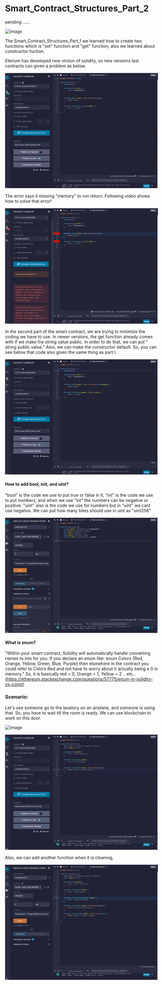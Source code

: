 # Smart_Contract_Structures_Part_2

pending ......

![image](https://user-images.githubusercontent.com/71329902/115638943-42a1f000-a2c8-11eb-8d2b-f635c3f870e8.png)


The Smart_Contract_Structures_Part_1 we learned how to create two functions which is "set" function and "get" function, also we learned about constructor fuction.

Eterium has developed new virsion of solidity, so new versions last contracts can given a problem as below.

![Supply Image](Images/one.gif)

The error says it missing "memory" to run return. Following video shows how to solve that error!

![Supply Image](Images/two.gif)

In the second part of the smart contract, we are trying to minimize the coding we have to use. In newer versions, the get function already comes with if we make the string value public. In order to do that, we can put " string public value." Also, we can make the constructor default. So, you can see below that code also given the same thing as part I. 

![Supply Image](Images/three.gif)

#### How to add bool, init, and uint? 

"bool" is the code we use to put true or false in it, "int" is the code we use to put numbers, and when we use "int" the numbers can be negative or positive. "uint" also is the code we use for numbers but in "uint" we cant use negative. We can put how many bites should use in uint as "uint256" 

![Supply Image](Images/four.gif)

#### What is enum? 
"Within your smart contract, Solidity will automatically handle converting names to ints for you. If you declare an enum like: enum Colors {Red, Orange, Yellow, Green, Blue, Purple} then elsewhere in the contract you could refer to Colors.Red and not have to worry about it actually being a 0 in memory." So, it is basically red = 0, Orange = 1, Yellow = 2 .. etc.. (https://ethereum.stackexchange.com/questions/57775/enum-in-solidity-vs-const)

### Scenario:
Let's see someone go to the lavatory on an airplane, and someone is using that. So, you have to wait till the room is ready. We can use blockchain to work on this door. 

![image](https://user-images.githubusercontent.com/71329902/115792794-be12a880-a37f-11eb-8bd0-071608f83903.png)

![Supply Image](Images/six.gif)

Also, we can add another function when it is cleaning,

![Supply Image](Images/seven.gif)
